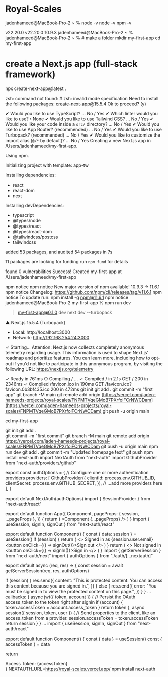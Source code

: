 # Royal-Scales
jadenhameed@MacBook-Pro-2 ~ % node -v
node -v
npm -v

v22.20.0
v22.20.0
10.9.3
jadenhameed@MacBook-Pro-2 ~ % 
jadenhameed@MacBook-Pro-2 ~ % # make a folder
mkdir my-first-app
cd my-first-app

# create a Next.js app (full-stack framework)
npx create-next-app@latest .

zsh: command not found: #
zsh: invalid mode specification
Need to install the following packages:
create-next-app@15.5.4
Ok to proceed? (y) 

✔ Would you like to use TypeScript? … No / Yes
✔ Which linter would you like to use? › None
✔ Would you like to use Tailwind CSS? … No / Yes
✔ Would you like your code inside a `src/` directory? … No / Yes
✔ Would you like to use App Router? (recommended) … No / Yes
✔ Would you like to use Turbopack? (recommended) … No / Yes
✔ Would you like to customize the import alias (`@/*` by default)? … No / Yes
Creating a new Next.js app in /Users/jadenhameed/my-first-app.

Using npm.

Initializing project with template: app-tw 


Installing dependencies:
- react
- react-dom
- next

Installing devDependencies:
- typescript
- @types/node
- @types/react
- @types/react-dom
- @tailwindcss/postcss
- tailwindcss


added 53 packages, and audited 54 packages in 7s

11 packages are looking for funding
  run `npm fund` for details

found 0 vulnerabilities
Success! Created my-first-app at /Users/jadenhameed/my-first-app

npm notice
npm notice New major version of npm available! 10.9.3 -> 11.6.1
npm notice Changelog: https://github.com/npm/cli/releases/tag/v11.6.1
npm notice To update run: npm install -g npm@11.6.1
npm notice
jadenhameed@MacBook-Pro-2 my-first-app % npm run dev


> my-first-app@0.1.0 dev
> next dev --turbopack

   ▲ Next.js 15.5.4 (Turbopack)
   - Local:        http://localhost:3000
   - Network:      http://192.168.254.24:3000

 ✓ Starting...
Attention: Next.js now collects completely anonymous telemetry regarding usage.
This information is used to shape Next.js' roadmap and prioritize features.
You can learn more, including how to opt-out if you'd not like to participate in this anonymous program, by visiting the following URL:
https://nextjs.org/telemetry

 ✓ Ready in 761ms
 ○ Compiling / ...
 ✓ Compiled / in 2.1s
 GET / 200 in 2346ms
 ✓ Compiled /favicon.ico in 190ms
 GET /favicon.ico?favicon.0b3bf435.ico 200 in 472ms
git init
git add .
git commit -m "first app"
git branch -M main
git remote add origin [https://vercel.com/jaden-hameeds-projects/royal-scales/FNPMTVqeGMoB7PXrfoiFCrNWCDam](https://vercel.com/jaden-hameeds-projects/royal-scales/FNPMTVqeGMoB7PXrfoiFCrNWCDam)
git push -u origin main

cd my-first-app

git init
git add .                            
git commit -m "first commit"
git branch -M main
git remote add origin https://vercel.com/jaden-hameeds-projects/royal-scales/FNPMTVqeGMoB7PXrfoiFCrNWCDam
git push -u origin main
npm run dev
git add .
git commit -m "Updated homepage text"
git push
npm install next-auth
import NextAuth from "next-auth"
import GithubProvider from "next-auth/providers/github"

export const authOptions = {
  // Configure one or more authentication providers
  providers: [
    GithubProvider({
      clientId: process.env.GITHUB_ID,
      clientSecret: process.env.GITHUB_SECRET,
    }),
    // ...add more providers here
  ],
}

export default NextAuth(authOptions)
import { SessionProvider } from "next-auth/react"

export default function App({
  Component,
  pageProps: { session, ...pageProps },
}) {
  return (
    <SessionProvider session={session}>
      <Component {...pageProps} />
    </SessionProvider>
  )
}
import { useSession, signIn, signOut } from "next-auth/react"

export default function Component() {
  const { data: session } = useSession()
  if (session) {
    return (
      <>
        Signed in as {session.user.email} <br />
        <button onClick={() => signOut()}>Sign out</button>
      </>
    )
  }
  return (
    <>
      Not signed in <br />
      <button onClick={() => signIn()}>Sign in</button>
    </>
  )
}
import { getServerSession } from "next-auth/next"
import { authOptions } from "./auth/[...nextauth]"

export default async (req, res) => {
  const session = await getServerSession(req, res, authOptions)

  if (session) {
    res.send({
      content:
        "This is protected content. You can access this content because you are signed in.",
    })
  } else {
    res.send({
      error: "You must be signed in to view the protected content on this page.",
    })
  }
}
...
callbacks: {
  async jwt({ token, account }) {
    // Persist the OAuth access_token to the token right after signin
    if (account) {
      token.accessToken = account.access_token
    }
    return token
  },
  async session({ session, token, user }) {
    // Send properties to the client, like an access_token from a provider.
    session.accessToken = token.accessToken
    return session
  }
}
...
import { useSession, signIn, signOut } from "next-auth/react"

export default function Component() {
  const { data } = useSession()
  const { accessToken } = data

  return <div>Access Token: {accessToken}</div>
}
NEXTAUTH_URL=https://royal-scales.vercel.app/
npm install next-auth
